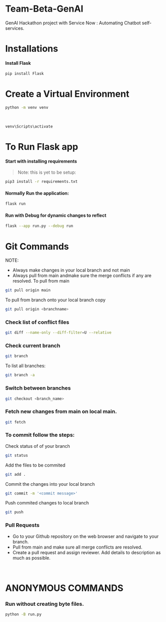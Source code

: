 # Team-Beta-GenAI
GenAI Hackathon project with Service Now : Automating Chatbot self-services.

# Installations
#### Install Flask

```bash
pip install Flask
``` 

# Create a Virtual Environment
```bash
python -m venv venv
``` 
<br>
 
```bash 
venv\Scripts\activate
```

# To Run Flask app
#### Start with installing requirements <br>
> Note: this is yet to be setup: 

```bash
pip3 install -r requirements.txt
```

#### Normally Run the application: 
```bash 
flask run 
```
#### Run with Debug for dynamic changes to reflect
```bash
flask --app run.py --debug run 
```

# Git Commands
NOTE:
- Always make changes in your local branch and not main
- Always pull from main andmake sure the merge conflicts if any are resolved. 
To pull from main
```bash
git pull origin main
```
To pull from branch onto your local branch copy
```bash
git pull origin <branchname>
```

### Check list of conflict files
```bash
git diff --name-only --diff-filter=U --relative
```

### Check current branch
```bash
git branch
```
To list all branches: 
```bash
git branch -a
```
### Switch between branches
```bash
git checkout <branch_name>
```

### Fetch new changes from main on local main.

```bash
git fetch
```

### To commit follow the steps:
Check status of of your branch
```bash
git status
```
Add the files to be commited
```bash
git add .
```
Commit the changes into your local branch
```bash
git commit -m '<commit message>'
```
Push commited changes to local branch
```bash
git push
```
### Pull Requests
- Go to your Github repository on the web browser and navigate to your branch. 
- Pull from main and make sure all merge conflicts are resolved.
- Create a pull request and assign reviewer. Add details to description as much as possible.


<br>

# ANONYMOUS COMMANDS
### Run without creating byte files.
```bash
python -B run.py
```